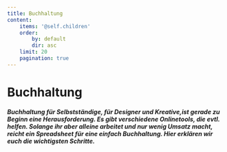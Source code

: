 ```yaml
---
title: Buchhaltung
content:
    items: '@self.children'
    order:
        by: default
        dir: asc
    limit: 20
    pagination: true
---
```


# Buchhaltung

##### Buchhaltung für Selbstständige, für Designer und Kreative,ist gerade zu Beginn eine Herausforderung. Es gibt verschiedene Onlinetools, die evtl. helfen. Solange ihr aber alleine arbeitet und nur wenig Umsatz macht, reicht ein Spreadsheet für eine einfach Buchhaltung. Hier erklären wir euch die wichtigsten Schritte. 
